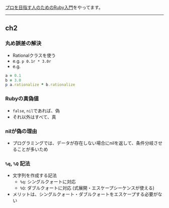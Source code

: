 [プロを目指す人のためのRuby入門](https://ruby-book.jnito.com/)をやってます。

---

## ch2

### 丸め誤差の解決
* Rationalクラスを使う
* e.g. `p 0.1r * 3.0r`
* e.g.

```rb
a = 0.1
b = 3.0
p a.rationalize * b.rationalize
```

### Rubyの真偽値
* `false`, `nil`であれば、偽
* それ以外はすべて、真

### nilが偽の理由
* プログラミングでは、データが存在しない場合にnilを返して、条件分岐させることが多いため

### `%q`, `%Q` 記法
* 文字列を作成する記法
  * `%q`: シングルクォートに対応
  * `%Q`: ダブルクォートに対応 (式展開・エスケープシーケンスが使える)
* メリットは、シングルクォート・ダブルクォートをエスケープする必要がない


